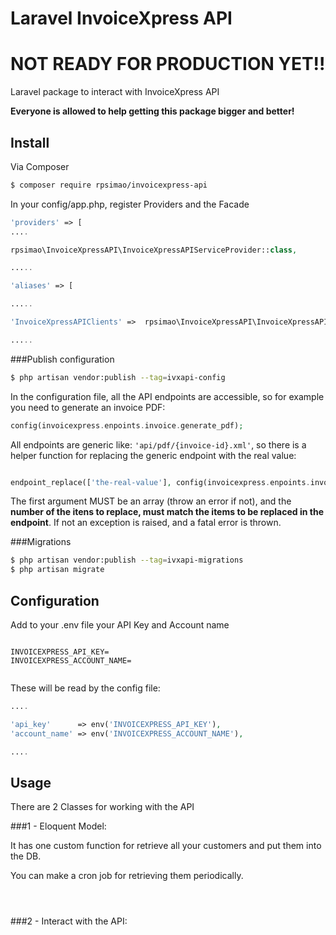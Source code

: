 # Laravel InvoiceXpress API

# NOT READY FOR PRODUCTION YET!!


Laravel package to interact with InvoiceXpress API

**Everyone is allowed to help getting this package bigger and better!**

## Install

Via Composer

``` bash
$ composer require rpsimao/invoicexpress-api
```

In your config/app.php, register Providers and the Facade

``` php
'providers' => [
....

rpsimao\InvoiceXpressAPI\InvoiceXpressAPIServiceProvider::class,

.....

'aliases' => [

.....

'InvoiceXpressAPIClients' =>  rpsimao\InvoiceXpressAPI\InvoiceXpressAPIFacade::class,

.....


```

###Publish configuration

```bash
$ php artisan vendor:publish --tag=ivxapi-config
```

In the configuration file, all the API endpoints are accessible, so for example you need to generate an invoice PDF:

```php
config(invoicexpress.enpoints.invoice.generate_pdf);

```

All endpoints are generic like: `'api/pdf/{invoice-id}.xml'`, so there is a helper function for replacing the generic endpoint with the real value:

```php

endpoint_replace(['the-real-value'], config(invoicexpress.enpoints.invoice.generate_pdf));


```

The first argument MUST be an array (throw an error if not), and the **number of the itens to replace, must match the items to be replaced in the endpoint**. If not an exception is raised, and a fatal error is thrown.



###Migrations

```bash
$ php artisan vendor:publish --tag=ivxapi-migrations
$ php artisan migrate
```

## Configuration

Add to your .env file your API Key and Account name

```

INVOICEXPRESS_API_KEY=
INVOICEXPRESS_ACCOUNT_NAME=


```

These will be read by the config file:

```php
....

'api_key'      => env('INVOICEXPRESS_API_KEY'),
'account_name' => env('INVOICEXPRESS_ACCOUNT_NAME'),

....

```

## Usage

There are 2 Classes for working with the API

###1 - Eloquent Model:

It has one custom function for retrieve all your customers and put them into the DB.

You can make a cron job for retrieving them periodically.

```php




```

###2 - Interact with the API:


